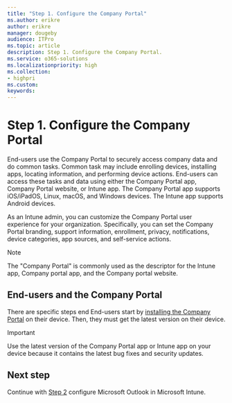 ```yaml
---
title: "Step 1. Configure the Company Portal"
ms.author: erikre
author: erikre
manager: dougeby
audience: ITPro
ms.topic: article
description: Step 1. Configure the Company Portal.
ms.service: o365-solutions
ms.localizationpriority: high
ms.collection:
- highpri
ms.custom:
keywords:
---
```


# Step 1. Configure the Company Portal

End-users use the Company Portal to securely access company data and do common tasks. Common task may include enrolling devices, installing apps, locating information, and performing device actions. End-users can access these tasks and data using either the Company Portal app, Company Portal website, or Intune app. The Company Portal app supports iOS/iPadOS, Linux, macOS, and Windows devices. The Intune app supports Android devices.

As an Intune admin, you can customize the Company Portal user experience for your organization. Specifically, you can set the Company Portal branding, support information, enrollment, privacy, notifications, device categories, app sources, and self-service actions.

> [!NOTE]
> The "Company Portal" is commonly used as the descriptor for the Intune app, Company portal app, and the Company portal website.

## End-users and the Company Portal

There are specific steps end
End-users start by [installing the Company Portal](/mem/intune/user-help/sign-in-to-the-company-portal) on their device. Then, they must get the latest version on their device.

> [!IMPORTANT]
> Use the latest version of the Company Portal app or Intune app on your device because it contains the latest bug fixes and security updates.





## Next step

<!--
[![Step 2 - configure Microsoft Outlook](../media/configure-managed-apps/configure-managed-apps-04.png)](apps-config-step-2.md)
-->
Continue with [Step 2](apps-config-step-2.md) configure Microsoft Outlook in Microsoft Intune.

